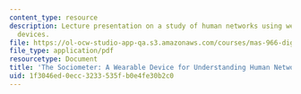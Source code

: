 ```yaml
---
content_type: resource
description: Lecture presentation on a study of human networks using wearable sensor
  devices.
file: https://ol-ocw-studio-app-qa.s3.amazonaws.com/courses/mas-966-digital-anthropology-spring-2003/1f3046ed0ecc3233535fb0e4fe30b2c0_choudhury.pdf
file_type: application/pdf
resourcetype: Document
title: 'The Sociometer: A Wearable Device for Understanding Human Networks'
uid: 1f3046ed-0ecc-3233-535f-b0e4fe30b2c0
---
```

